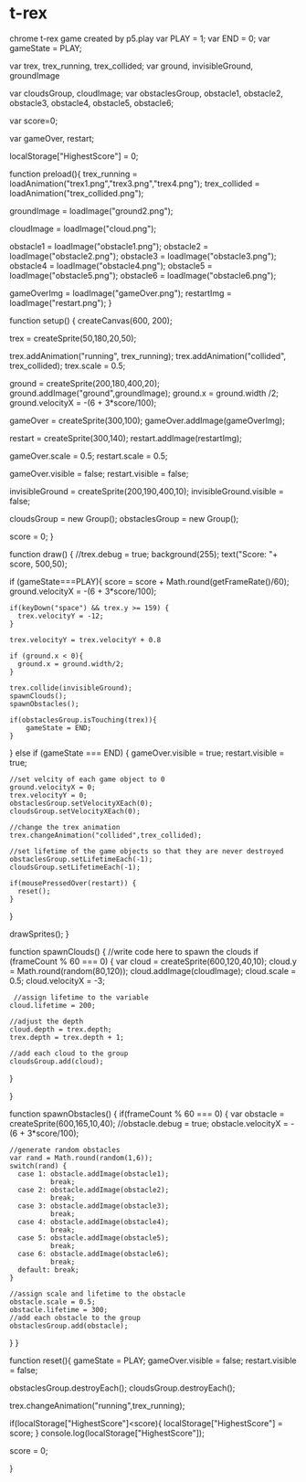 # t-rex
chrome t-rex game created by p5.play
var PLAY = 1;
var END = 0;
var gameState = PLAY;

var trex, trex_running, trex_collided;
var ground, invisibleGround, groundImage                                                                                          

var cloudsGroup, cloudImage;
var obstaclesGroup, obstacle1, obstacle2, obstacle3, obstacle4, obstacle5, obstacle6;

var score=0;

var gameOver, restart;

localStorage["HighestScore"] = 0;

function preload(){
  trex_running =   loadAnimation("trex1.png","trex3.png","trex4.png");
  trex_collided = loadAnimation("trex_collided.png");
  
  groundImage = loadImage("ground2.png");
  
  cloudImage = loadImage("cloud.png");
  
  obstacle1 = loadImage("obstacle1.png");
  obstacle2 = loadImage("obstacle2.png");
  obstacle3 = loadImage("obstacle3.png");
  obstacle4 = loadImage("obstacle4.png");
  obstacle5 = loadImage("obstacle5.png");
  obstacle6 = loadImage("obstacle6.png");
  
  gameOverImg = loadImage("gameOver.png");
  restartImg = loadImage("restart.png");
}

function setup() {
  createCanvas(600, 200);
  
  trex = createSprite(50,180,20,50);
  
  trex.addAnimation("running", trex_running);
  trex.addAnimation("collided", trex_collided);
  trex.scale = 0.5;
  
  ground = createSprite(200,180,400,20);
  ground.addImage("ground",groundImage);
  ground.x = ground.width /2;
  ground.velocityX = -(6 + 3*score/100);
  
  gameOver = createSprite(300,100);
  gameOver.addImage(gameOverImg);
  
  restart = createSprite(300,140);
  restart.addImage(restartImg);
  
  gameOver.scale = 0.5;
  restart.scale = 0.5;

  gameOver.visible = false;
  restart.visible = false;
  
  invisibleGround = createSprite(200,190,400,10);
  invisibleGround.visible = false;
  
  cloudsGroup = new Group();
  obstaclesGroup = new Group();
  
  score = 0;
}

function draw() {
  //trex.debug = true;
  background(255);
  text("Score: "+ score, 500,50);
  
  if (gameState===PLAY){
    score = score + Math.round(getFrameRate()/60);
    ground.velocityX = -(6 + 3*score/100);
  
    if(keyDown("space") && trex.y >= 159) {
      trex.velocityY = -12;
    }
  
    trex.velocityY = trex.velocityY + 0.8
  
    if (ground.x < 0){
      ground.x = ground.width/2;
    }
  
    trex.collide(invisibleGround);
    spawnClouds();
    spawnObstacles();
  
    if(obstaclesGroup.isTouching(trex)){
        gameState = END;
    }
  }
  else if (gameState === END) {
    gameOver.visible = true;
    restart.visible = true;
    
    //set velcity of each game object to 0
    ground.velocityX = 0;
    trex.velocityY = 0;
    obstaclesGroup.setVelocityXEach(0);
    cloudsGroup.setVelocityXEach(0);
    
    //change the trex animation
    trex.changeAnimation("collided",trex_collided);
    
    //set lifetime of the game objects so that they are never destroyed
    obstaclesGroup.setLifetimeEach(-1);
    cloudsGroup.setLifetimeEach(-1);
    
    if(mousePressedOver(restart)) {
      reset();
    }
  }
  
  
  drawSprites();
}

function spawnClouds() {
  //write code here to spawn the clouds
  if (frameCount % 60 === 0) {
    var cloud = createSprite(600,120,40,10);
    cloud.y = Math.round(random(80,120));
    cloud.addImage(cloudImage);
    cloud.scale = 0.5;
    cloud.velocityX = -3;
    
     //assign lifetime to the variable
    cloud.lifetime = 200;
    
    //adjust the depth
    cloud.depth = trex.depth;
    trex.depth = trex.depth + 1;
    
    //add each cloud to the group
    cloudsGroup.add(cloud);
  }
  
}

function spawnObstacles() {
  if(frameCount % 60 === 0) {
    var obstacle = createSprite(600,165,10,40);
    //obstacle.debug = true;
    obstacle.velocityX = -(6 + 3*score/100);
    
    //generate random obstacles
    var rand = Math.round(random(1,6));
    switch(rand) {
      case 1: obstacle.addImage(obstacle1);
              break;
      case 2: obstacle.addImage(obstacle2);
              break;
      case 3: obstacle.addImage(obstacle3);
              break;
      case 4: obstacle.addImage(obstacle4);
              break;
      case 5: obstacle.addImage(obstacle5);
              break;
      case 6: obstacle.addImage(obstacle6);
              break;
      default: break;
    }
    
    //assign scale and lifetime to the obstacle           
    obstacle.scale = 0.5;
    obstacle.lifetime = 300;
    //add each obstacle to the group
    obstaclesGroup.add(obstacle);
  }
}

function reset(){
  gameState = PLAY;
  gameOver.visible = false;
  restart.visible = false;
  
  obstaclesGroup.destroyEach();
  cloudsGroup.destroyEach();
  
  trex.changeAnimation("running",trex_running);
  
  if(localStorage["HighestScore"]<score){
    localStorage["HighestScore"] = score;
  }
  console.log(localStorage["HighestScore"]);
  
  score = 0;
  
}

